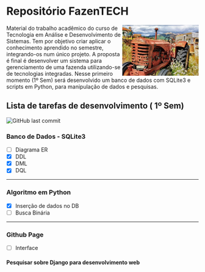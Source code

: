# Repositório FazenTECH 


<img align="right" src="images/cover-readme.jpg" width="200">

Material do trabalho acadêmico do curso de Tecnologia em Análise e Desenvolvimento de Sistemas.
Tem por objetivo criar aplicar o conhecimento aprendido no semestre, integrando-os num único projeto.
A proposta é final é desenvolver um sistema para gerenciamento de uma fazenda utilizando-se de tecnologias integradas.
Nesse primeiro momento (1º Sem) será desenvolvido um banco de dados com SQLite3 e scripts em Python, para manipulação de dados e pesquisas.


## Lista de tarefas de desenvolvimento ( 1º Sem)
<img alt="GitHub last commit" src="https://img.shields.io/github/last-commit/pierrebomfim/fazentech-tasks">

### Banco de Dados - SQLite3
 - [ ] Diagrama ER
 - [x] DDL
 - [x] DML
 - [x] DQL
---
### Algoritmo em Python
  - [x] Inserção de dados no DB
  - [ ] Busca Binária
---
### Github Page
  - [ ] Interface

#### Pesquisar sobre Django para desenvolvimento web